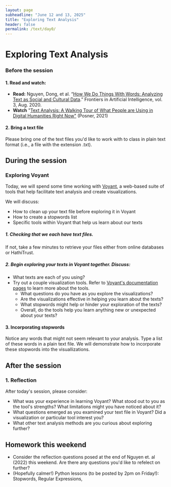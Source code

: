 ```yaml
---
layout: page
subheadline: "June 12 and 13, 2025"
title: "Exploring Text Analysis"
header: false
permalink: /text/day0/
---
```


# Exploring Text Analysis

### Before the session
#### 1. Read and watch:
* **Read:** Nguyen, Dong, et al. “[How We Do Things With Words: Analyzing Text as Social and Cultural Data](https://doi.org/10.3389/frai.2020.00062).” Frontiers in Artificial Intelligence, vol. 3, Aug. 2020.
* **Watch** "[Text Analysis: A Walking Tour of What People are Using in Digital Humanities Right Now"](https://www.youtube.com/watch?v=X5eAULsBm0w) (Posner, 2021)

#### 2. Bring a text file
Please bring one of the text files you'd like to work with to class in plain text format (i.e., a file with the extension .txt). 

## During the session

### Exploring Voyant
Today, we will spend some time working with [Voyant](https://voyant-tools.org/), a web-based suite of tools that help facilitate text analysis and create visualizations.

We will discuss:
* How to clean up your text file before exploring it in Voyant
* How to create a stopwords list
* Specific tools within Voyant that help us learn about our texts

##### 1. Checking that we each have text files.
If not, take a few minutes to retrieve your files either from online databases or HathiTrust.

##### 2. Begin exploring your texts in Voyant together. Discuss:
* What texts are each of you using?
* Try out a couple visualization tools. Refer to [Voyant's documentation pages](https://voyant-tools.org/docs/#!/guide/start) to learn more about the tools.
  * What questions do you have as you explore the visualizations?
  * Are the visualizations effective in helping you learn about the texts?
  * What stopwords might help or hinder your exploration of the texts?
  * Overall, do the tools help you learn anything new or unexpected about your texts?


#### 3. Incorporating stopwords
Notice any words that might not seem relevant to your analysis. Type a list of these words in a plain text file. We will demonstrate how to incorporate these stopwords into the visuallizations.

## After the session

### 1. Reflection
After today's session, please consider:
* What was your experience in learning Voyant? What stood out to you as the tool's strengths? What limitations might you have noticed about it?
* What questions emerged as you examined your text file in Voyant? Did a visualization or particular tool interest you?
* What other text analysis methods are you curious about exploring further?

## Homework this weekend
* Consider the reflection questions posed at the end of Nguyen et. al (2022) this weekend. Are there any questions you'd like to refelect on further?
* (Hopefully calmer!) Python lessons (to be posted by 2pm on Friday!): Stopwords, Regular Expressions, 
